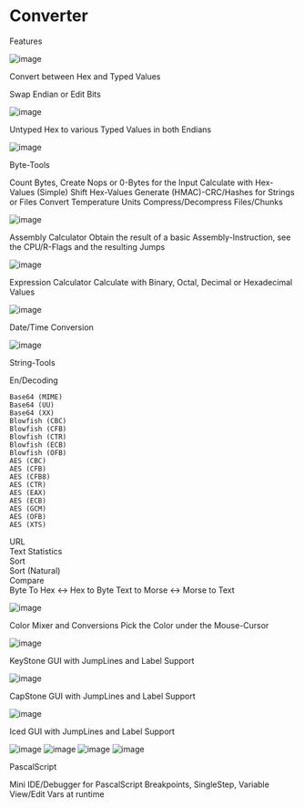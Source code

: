 # Converter

Features

![image](https://user-images.githubusercontent.com/10427286/196573876-4cf232d0-0a7a-4d87-8e73-02e9ffe44aad.png)

Convert between Hex and Typed Values

Swap Endian or Edit Bits


![image](https://user-images.githubusercontent.com/10427286/196573917-51164e72-289d-4cc0-bd42-0b873bc72ed3.png)

Untyped Hex to various Typed Values in both Endians


![image](https://github.com/TetzkatLipHoka/Converter/assets/10427286/a6a73fdf-8bdb-4389-bce6-f9d77fecf348)


Byte-Tools

  Count Bytes, Create Nops or 0-Bytes for the Input
  Calculate with Hex-Values (Simple)
  Shift Hex-Values
  Generate (HMAC)-CRC/Hashes for Strings or Files
  Convert Temperature Units
  Compress/Decompress Files/Chunks


![image](https://user-images.githubusercontent.com/10427286/196573942-c57759a3-99da-4e5f-bcdc-23da487ad91e.png)

Assembly Calculator
Obtain the result of a basic Assembly-Instruction, see the CPU/R-Flags and the resulting Jumps

![image](https://github.com/TetzkatLipHoka/Converter/assets/10427286/620ac2d0-f4ad-48b3-8f12-c84d298327a5)

Expression Calculator
Calculate with Binary, Octal, Decimal or Hexadecimal Values

![image](https://user-images.githubusercontent.com/10427286/196573965-69553839-cae2-4872-a0eb-b789d5aa7efb.png)

Date/Time Conversion


![image](https://user-images.githubusercontent.com/10427286/196573998-9c86dabe-145f-4597-8e49-ef9d9b2d5fd4.png)

String-Tools

  En/Decoding 
  
    Base64 (MIME)   
    Base64 (UU)    
    Base64 (XX)    
    Blowfish (CBC)    
    Blowfish (CFB)    
    Blowfish (CTR)
    Blowfish (ECB)    
    Blowfish (OFB)    
    AES (CBC)    
    AES (CFB)    
    AES (CFB8)    
    AES (CTR)    
    AES (EAX)    
    AES (ECB)    
    AES (GCM)    
    AES (OFB)    
    AES (XTS)
  
  URL  
  Text Statistics  
  Sort  
  Sort (Natural)  
  Compare  
  Byte To Hex <-> Hex to Byte
  Text to Morse <-> Morse to Text
  

![image](https://user-images.githubusercontent.com/10427286/196574025-38fd39cf-9d02-40ac-8fc7-8928f8c43a02.png)

Color Mixer and Conversions
Pick the Color under the Mouse-Cursor


![image](https://user-images.githubusercontent.com/10427286/196574067-921221ac-82ad-415b-81bf-cc3d854ec230.png)

KeyStone GUI with JumpLines and Label Support


![image](https://user-images.githubusercontent.com/10427286/196574253-fe9c665f-7320-4217-92ca-994e909cad72.png)

CapStone GUI with JumpLines and Label Support

![image](https://user-images.githubusercontent.com/10427286/212536712-94bdbf73-9bd0-4d45-a868-385c7dab00d4.png)

Iced GUI with JumpLines and Label Support

![image](https://user-images.githubusercontent.com/10427286/212536930-47f928ff-7463-4958-a3f7-df13eae40974.png)
![image](https://user-images.githubusercontent.com/10427286/212536958-54ff8aba-688c-4fe2-8fab-d15f72ba5e94.png)
![image](https://user-images.githubusercontent.com/10427286/212536954-1f53a2f1-2166-4bb4-b5f8-ee5a51d93b1b.png)
![image](https://user-images.githubusercontent.com/10427286/212537010-2adee032-9abf-463a-b307-716077664073.png)

PascalScript

  Mini IDE/Debugger for PascalScript
  Breakpoints, SingleStep, Variable View/Edit Vars at runtime
